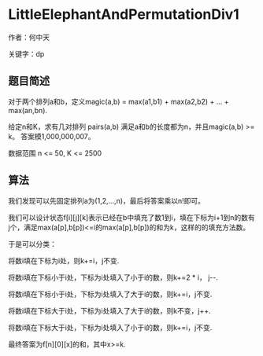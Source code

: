 # LittleElephantAndPermutationDiv1
作者：何中天

关键字：dp

## 题目简述
对于两个排列a和b，定义magic(a,b) = max(a1,b1) + max(a2,b2) + ... + max(an,bn).

给定n和K，求有几对排列 pairs(a,b) 满足a和b的长度都为n，并且magic(a,b) >= k。
答案模1,000,000,007。

数据范围 n <= 50, K <= 2500

## 算法

我们发现可以先固定排列a为(1,2,...,n)，最后将答案乘以n!即可。

我们可以设计状态f[i][j][k]表示已经在b中填充了数1到i，填在下标为i+1到n的数有j个，满足max(a[p],b[p])<=i的max(a[p],b[p])的和为k，这样的的填充方法数。

于是可以分类：

将数i填在下标为i处，则k+=i，j不变.

将数i填在下标小于i处，下标为i处填入了小于i的数，则k+=2 * i， j--.

将数i填在下标小于i处，下标为i处填入了大于i的数，则k+=i，j不变.

将数i填在下标大于i处，下标为i处填入了大于i的数，则k不变，j++.

将数i填在下标大于i处，下标为i处填入了小于i的数，则k+=i，j不变.

最终答案为f[n][0][x]的和，其中x>=k.
